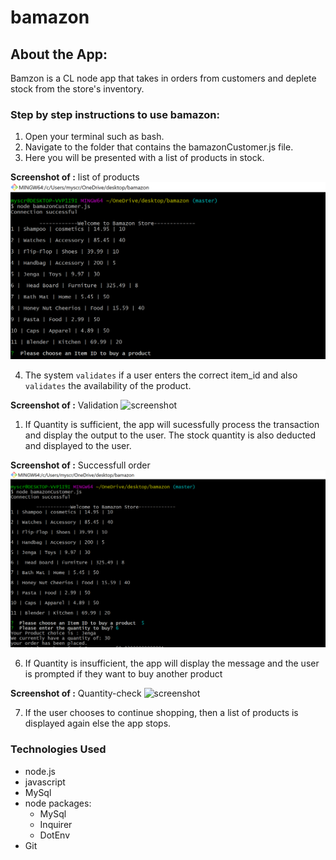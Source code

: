 # bamazon


## About the App: 
Bamzon is a CL node app that takes in orders from customers and deplete stock from the store's inventory.


 ### Step by step instructions to use bamazon:


1. Open your terminal such as bash.
1. Navigate to the folder that contains the bamazonCustomer.js file.
1. Here you will be presented with a list of products in stock.


**Screenshot of :** list of products
 ![screenshot](https://github.com/Sugeeta32/bamazon/blob/master/images/Screenshot%20(32).png)


4. The system `validates` if a user enters the correct item_id and also `validates` the availability of the product.

**Screenshot of :** Validation
 ![screenshot]()

 1. If  Quantity is sufficient,  the app will sucessfully process the transaction and display the output to the user. The stock quantity is also deducted and displayed to the user.

**Screenshot of :** Successfull order
 ![screenshot](https://github.com/Sugeeta32/bamazon/blob/master/images/Screenshot%20(34).png)



6. If Quantity is insufficient, the app will display the message and  the user is prompted if they want to buy another product

**Screenshot of :** Quantity-check
 ![screenshot]()
 

7. If the user chooses to continue shopping, then a list of products is displayed again else the app stops.






### Technologies Used
* node.js
* javascript
* MySql
* node packages:
    * MySql
    * Inquirer
    * DotEnv
* Git

    
